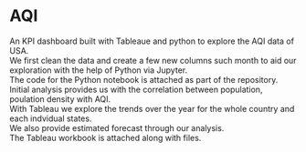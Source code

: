 # AQI
An KPI dashboard built with Tableaue and python to explore the AQI data of USA.<br>
We first clean the data and create a few new columns such month to aid our exploration with the help of Python via Jupyter. <br>
The code for the Python notebook is attached as part of the repository. <br>
Initial analysis provides us with the correlation between population, poulation density with AQI.<br>
With Tableau we explore the trends over the year for the whole country and each indvidual states.<br>
We also provide estimated forecast through our analysis. <br>
The Tableau workbook is attached along with files.
